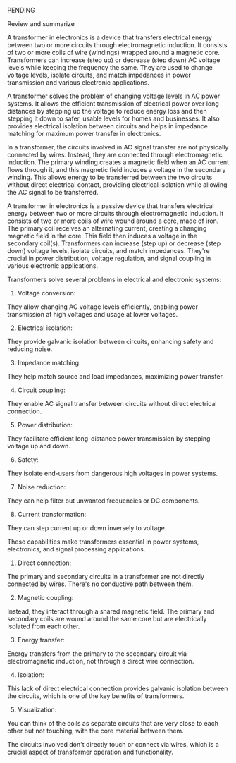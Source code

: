 PENDING

Review and summarize

A transformer in electronics is a device that transfers electrical energy between two or more circuits through electromagnetic induction. It consists of two or more coils of wire (windings) wrapped around a magnetic core. Transformers can increase (step up) or decrease (step down) AC voltage levels while keeping the frequency the same. They are used to change voltage levels, isolate circuits, and match impedances in power transmission and various electronic applications.

A transformer solves the problem of changing voltage levels in AC power systems. It allows the efficient transmission of electrical power over long distances by stepping up the voltage to reduce energy loss and then stepping it down to safer, usable levels for homes and businesses. It also provides electrical isolation between circuits and helps in impedance matching for maximum power transfer in electronics.

In a transformer, the circuits involved in AC signal transfer are not physically connected by wires. Instead, they are connected through electromagnetic induction. The primary winding creates a magnetic field when an AC current flows through it, and this magnetic field induces a voltage in the secondary winding. This allows energy to be transferred between the two circuits without direct electrical contact, providing electrical isolation while allowing the AC signal to be transferred.

A transformer in electronics is a passive device that transfers electrical energy between two or more circuits through electromagnetic induction. It consists of two or more coils of wire wound around a core,  made of iron. The primary coil receives an alternating current, creating a changing magnetic field in the core. This field then induces a voltage in the secondary coil(s). Transformers can increase (step up) or decrease (step down) voltage levels, isolate circuits, and match impedances. They're crucial in power distribution, voltage regulation, and signal coupling in various electronic applications.

Transformers solve several problems in electrical and electronic systems:

1. Voltage conversion: 

They allow changing AC voltage levels efficiently, enabling power transmission at high voltages and usage at lower voltages.

2. Electrical isolation: 

They provide galvanic isolation between circuits, enhancing safety and reducing noise.

3. Impedance matching: 

They help match source and load impedances, maximizing power transfer.

4. Circuit coupling: 

They enable AC signal transfer between circuits without direct electrical connection.

5. Power distribution: 

They facilitate efficient long-distance power transmission by stepping voltage up and down.

6. Safety: 

They isolate end-users from dangerous high voltages in power systems.

7. Noise reduction: 

They can help filter out unwanted frequencies or DC components.

8. Current transformation: 

They can step current up or down inversely to voltage.

These capabilities make transformers essential in power systems, electronics, and signal processing applications.

1. Direct connection: 

The primary and secondary circuits in a transformer are not directly connected by wires. There's no conductive path between them.

2. Magnetic coupling: 

Instead, they interact through a shared magnetic field. The primary and secondary coils are wound around the same core but are electrically isolated from each other.

3. Energy transfer: 

Energy transfers from the primary to the secondary circuit via electromagnetic induction, not through a direct wire connection.

4. Isolation: 

This lack of direct electrical connection provides galvanic isolation between the circuits, which is one of the key benefits of transformers.

5. Visualization: 

You can think of the coils as separate circuits that are very close to each other but not touching, with the core material between them.

The circuits involved don't directly touch or connect via wires, which is a crucial aspect of transformer operation and functionality.
